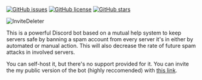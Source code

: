 [![GitHub issues](https://img.shields.io/github/issues/MoonlightCapital/InviteDeleter.svg)](https://github.com/MoonlightCapital/InviteDeleter/issues)
[![GitHub license](https://img.shields.io/github/license/MoonlightCapital/InviteDeleter.svg)](https://github.com/MoonlightCapital/InviteDeleter/blob/master/LICENSE)
[![GitHub stars](https://img.shields.io/github/stars/MoonlightCapital/InviteDeleter.svg)](https://github.com/MoonlightCapital/InviteDeleter/stargazers)

![InviteDeleter](https://cdn.discordapp.com/attachments/314116801975943198/588786317132038191/invite-deleter-intro.svg)

This is a powerful Discord bot based on a mutual help system to keep servers safe by banning a spam account from every server it's in either by automated or manual action. This will also decrease the rate of future spam attacks in involved servers.

You can self-host it, but there's no support provided for it. You can invite the my public version of the bot (highly reccomended) with [this link](https://discordapp.com/api/oauth2/authorize?client_id=493299837358440468&permissions=314437&scope=bot).
